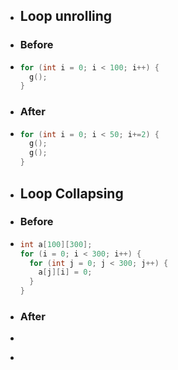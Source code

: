 - ## Loop unrolling
- ### Before
- ```C
  for (int i = 0; i < 100; i++) {
    g();
  }
  ```
- ### After
- ```C
  for (int i = 0; i < 50; i+=2) {
    g();
    g();
  }
  ```
- ## Loop Collapsing
- ### Before
- ```C
  int a[100][300];
  for (i = 0; i < 300; i++) {
    for (int j = 0; j < 300; j++) {
      a[j][i] = 0;
    }
  }
  ```
- ### After
- ```C
  ```
-